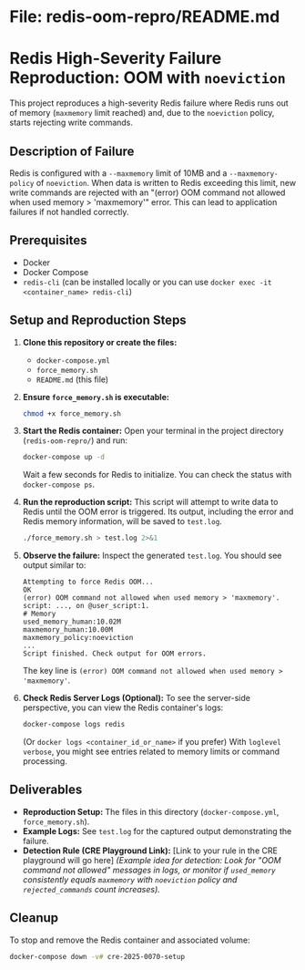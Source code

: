 # File: redis-oom-repro/README.md
# Redis High-Severity Failure Reproduction: OOM with `noeviction`

This project reproduces a high-severity Redis failure where Redis runs out of memory (`maxmemory` limit reached) and, due to the `noeviction` policy, starts rejecting write commands.

## Description of Failure

Redis is configured with a `--maxmemory` limit of 10MB and a `--maxmemory-policy` of `noeviction`. When data is written to Redis exceeding this limit, new write commands are rejected with an "(error) OOM command not allowed when used memory > 'maxmemory'" error. This can lead to application failures if not handled correctly.

## Prerequisites

* Docker
* Docker Compose
* `redis-cli` (can be installed locally or you can use `docker exec -it <container_name> redis-cli`)

## Setup and Reproduction Steps

1.  **Clone this repository or create the files:**
    * `docker-compose.yml`
    * `force_memory.sh`
    * `README.md` (this file)

2.  **Ensure `force_memory.sh` is executable:**
    ```bash
    chmod +x force_memory.sh
    ```

3.  **Start the Redis container:**
    Open your terminal in the project directory (`redis-oom-repro/`) and run:
    ```bash
    docker-compose up -d
    ```
    Wait a few seconds for Redis to initialize. You can check the status with `docker-compose ps`.

4.  **Run the reproduction script:**
    This script will attempt to write data to Redis until the OOM error is triggered. Its output, including the error and Redis memory information, will be saved to `test.log`.
    ```bash
    ./force_memory.sh > test.log 2>&1
    ```

5.  **Observe the failure:**
    Inspect the generated `test.log`. You should see output similar to:
    ```
    Attempting to force Redis OOM...
    OK
    (error) OOM command not allowed when used memory > 'maxmemory'. script: ..., on @user_script:1.
    # Memory
    used_memory_human:10.02M 
    maxmemory_human:10.00M
    maxmemory_policy:noeviction
    ...
    Script finished. Check output for OOM errors.
    ```
    The key line is `(error) OOM command not allowed when used memory > 'maxmemory'`.

6.  **Check Redis Server Logs (Optional):**
    To see the server-side perspective, you can view the Redis container's logs:
    ```bash
    docker-compose logs redis 
    ```
    (Or `docker logs <container_id_or_name>` if you prefer)
    With `loglevel verbose`, you might see entries related to memory limits or command processing.

## Deliverables

* **Reproduction Setup:** The files in this directory (`docker-compose.yml`, `force_memory.sh`).
* **Example Logs:** See `test.log` for the captured output demonstrating the failure.
* **Detection Rule (CRE Playground Link):**
    [Link to your rule in the CRE playground will go here] 
    *(Example idea for detection: Look for "OOM command not allowed" messages in logs, or monitor if `used_memory` consistently equals `maxmemory` with `noeviction` policy and `rejected_commands` count increases).*

## Cleanup

To stop and remove the Redis container and associated volume:
```bash
docker-compose down -v# cre-2025-0070-setup
